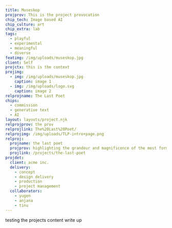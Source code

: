 ```yaml
---
title: Museskop
projprov: This is the project provocation
chip_tech: Image based AI
chip_culture: art
chip_extra: lab
tags:
  - playful
  - experimental
  - meaningful
  - diverse
featimg: /img/uploads/museskop.jpg
client: Self
projctx: this is the context
projimg:
  - img: /img/uploads/museskop.jpg
    caption: image 1
  - img: /img/uploads/logo.svg
    caption: image 2
relprojname: The Last Poet
chips:
  - commission
  - generative text
  - AI
layout: layouts/project.njk
relprojprov: the prov
relprojlink: The%20Last%20Poet/
relprojimg: /img/uploads/TLP-intro+page.png
relproj:
  projname: the last poet
  projprov: highlighting the grandeur and magnificence of the most formidable herbivore
  projlink: /projects/the-last-poet
projdet:
  client: acme inc.
  delivery:
    - concept
    - design delivery
    - production
    - project management
  collaborators:
    - yugen
    - anjana
    - tinu
---
```


testing the projects content write up